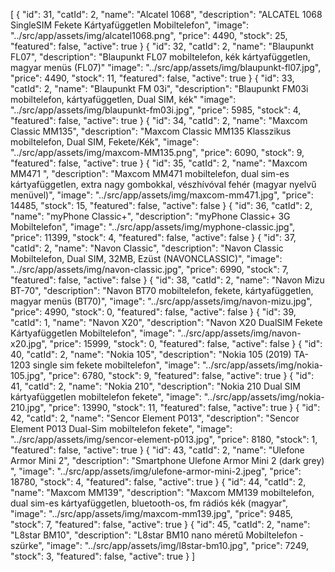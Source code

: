 [
  {
    "id": 31,
    "catId": 2,
    "name": "Alcatel 1068",
    "description": "ALCATEL 1068 SingleSIM Fekete Kártyafüggetlen Mobiltelefon",
    "image": "../src/app/assets/img/alcatel1068.png",
    "price": 4490,
    "stock": 25,
    "featured": false,
    "active": true
  }
  {
    "id": 32,
    "catId": 2,
    "name": "Blaupunkt FL07",
    "description": "Blaupunkt FL07 mobiltelefon, kék kártyafüggetlen, magyar menüs (FL07)"
    "image": "../src/app/assets/img/blaupunkt-fl07.jpg",
    "price": 4490,
    "stock": 11,
    "featured": false,
    "active": true
  }
  {
    "id": 33,
    "catId": 2,
    "name": "Blaupunkt FM 03i",
    "description": "Blaupunkt FM03i mobiltelefon, kártyafüggetlen, Dual SIM, kék"
    "image": "../src/app/assets/img/blaupunkt-fm03i.jpg",
    "price": 5985,
    "stock": 4,
    "featured": false,
    "active": true
  }
  {
    "id": 34,
    "catId": 2,
    "name": "Maxcom Classic MM135",
    "description": "Maxcom Classic MM135 Klasszikus mobiltelefon, Dual SIM, Fekete/Kék",
    "image": "../src/app/assets/img/maxcom-MM135.png",
    "price": 6090,
    "stock": 9,
    "featured": false,
    "active": true
  }
  {
    "id": 35,
    "catId": 2,
    "name": "Maxcom MM471 ",
    "description": "Maxcom MM471 mobiltelefon, dual sim-es kártyafüggetlen, extra nagy gombokkal, vészhívóval fehér (magyar nyelvű menüvel)",
    "image": "../src/app/assets/img/maxcom-mm471.jpg",
    "price": 14485,
    "stock": 15,
    "featured": false,
    "active": false
  }
  {
    "id": 36,
    "catId": 2,
    "name": "myPhone Classic+",
    "description": "myPhone Classic+ 3G Mobiltelefon",
    "image": "../src/app/assets/img/myphone-classic.jpg",
    "price": 11399,
    "stock": 4,
    "featured": false,
    "active": false
  }
  {
    "id": 37,
    "catId": 2,
    "name": "Navon Classic",
    "description": "Navon Classic Mobiltelefon, Dual SIM, 32MB, Ezüst (NAVONCLASSIC)",
    "image": "../src/app/assets/img/navon-classic.jpg",
    "price": 6990,
    "stock": 7,
    "featured": false,
    "active": false
  }
  {
    "id": 38,
    "catId": 2,
    "name": "Navon Mizu BT-70",
    "description": "Navon BT70 mobiltelefon, fekete, kártyafüggetlen, magyar menüs (BT70)",
    "image": "../src/app/assets/img/navon-mizu.jpg",
    "price": 4990,
    "stock": 0,
    "featured": false,
    "active": false
  }
  {
    "id": 39,
    "catId": 1,
    "name": "Navon X20",
    "description": "Navon X20 DualSIM Fekete Kártyafüggetlen Mobiltelefon",
    "image": "../src/app/assets/img/navon-x20.jpg",
    "price": 15999,
    "stock": 0,
    "featured": false,
    "active": false
  }
  {
    "id": 40,
    "catId": 2,
    "name": "Nokia 105",
    "description": "Nokia 105 (2019) TA-1203 single sim fekete mobiltelefon",
    "image": "../src/app/assets/img/nokia-105.jpg",
    "price": 6780,
    "stock": 9,
    "featured": false,
    "active": true
  }
  {
    "id": 41,
    "catId": 2,
    "name": "Nokia 210",
    "description": "Nokia 210 Dual SIM kártyafüggetlen mobiltelefon fekete",
    "image": "../src/app/assets/img/nokia-210.jpg",
    "price": 13990,
    "stock": 11,
    "featured": false,
    "active": true
  }
  {
    "id": 42,
    "catId": 2,
    "name": "Sencor Element P013",
    "description": "Sencor Element P013 Dual-Sim mobiltelefon fekete",
    "image": "../src/app/assets/img/sencor-element-p013.jpg",
    "price": 8180,
    "stock": 1,
    "featured": false,
    "active": true
  }
  {
    "id": 43,
    "catId": 2,
    "name": "Ulefone Armor Mini 2",
    "description": "Smartphone Ulefone Armor Mini 2 (dark grey) ",
    "image": "../src/app/assets/img/ulefone-armor-mini-2.jpeg",
    "price": 18780,
    "stock": 4,
    "featured": false,
    "active": true
  }
  {
    "id": 44,
    "catId": 2,
    "name": "Maxcom MM139",
    "description": "Maxcom MM139 mobiltelefon, dual sim-es kártyafüggetlen, bluetooth-os, fm rádiós kék (magyar",
    "image": "../src/app/assets/img/maxcom-mm139.jpg",
    "price": 9485,
    "stock": 7,
    "featured": false,
    "active": true
  }
  {
    "id": 45,
    "catId": 2,
    "name": "L8star BM10",
    "description": "L8star BM10 nano méretű Mobiltelefon - szürke",
    "image": "../src/app/assets/img/l8star-bm10.jpg",
    "price": 7249,
    "stock": 3,
    "featured": false,
    "active": true
  }
  ]
